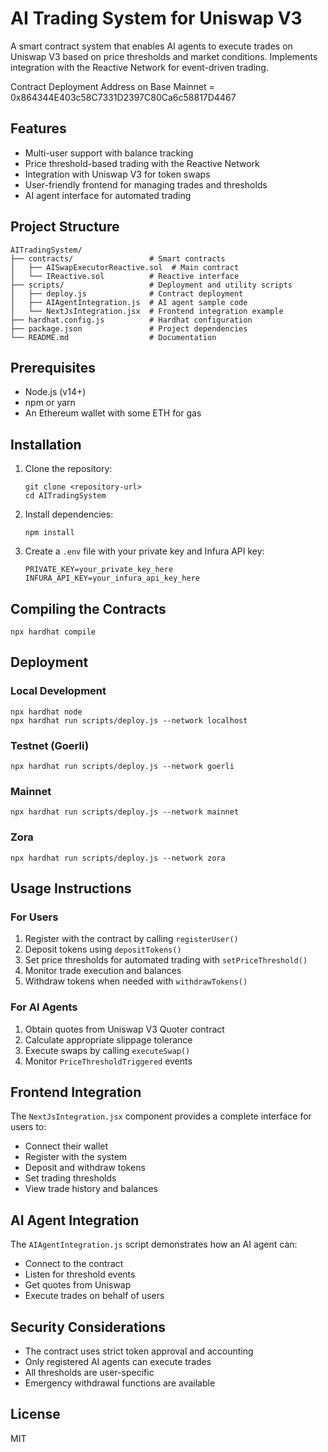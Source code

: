 # AI Trading System for Uniswap V3

A smart contract system that enables AI agents to execute trades on Uniswap V3 based on price thresholds and market conditions. Implements integration with the Reactive Network for event-driven trading.

Contract Deployment Address on Base Mainnet = 0x864344E403c58C7331D2397C80Ca6c58817D4467

## Features

- Multi-user support with balance tracking
- Price threshold-based trading with the Reactive Network
- Integration with Uniswap V3 for token swaps
- User-friendly frontend for managing trades and thresholds
- AI agent interface for automated trading

## Project Structure

```
AITradingSystem/
├── contracts/                 # Smart contracts
│   ├── AISwapExecutorReactive.sol  # Main contract
│   └── IReactive.sol          # Reactive interface
├── scripts/                   # Deployment and utility scripts
│   ├── deploy.js              # Contract deployment
│   ├── AIAgentIntegration.js  # AI agent sample code
│   └── NextJsIntegration.jsx  # Frontend integration example
├── hardhat.config.js          # Hardhat configuration
├── package.json               # Project dependencies
└── README.md                  # Documentation
```

## Prerequisites

- Node.js (v14+)
- npm or yarn
- An Ethereum wallet with some ETH for gas


## Installation

1. Clone the repository:
   ```
   git clone <repository-url>
   cd AITradingSystem
   ```

2. Install dependencies:
   ```
   npm install
   ```

3. Create a `.env` file with your private key and Infura API key:
   ```
   PRIVATE_KEY=your_private_key_here
   INFURA_API_KEY=your_infura_api_key_here
   ```

## Compiling the Contracts

```
npx hardhat compile
```

## Deployment

### Local Development
```
npx hardhat node
npx hardhat run scripts/deploy.js --network localhost
```

### Testnet (Goerli)
```
npx hardhat run scripts/deploy.js --network goerli
```

### Mainnet
```
npx hardhat run scripts/deploy.js --network mainnet
```

### Zora
```
npx hardhat run scripts/deploy.js --network zora
```

## Usage Instructions

### For Users

1. Register with the contract by calling `registerUser()`
2. Deposit tokens using `depositTokens()`
3. Set price thresholds for automated trading with `setPriceThreshold()`
4. Monitor trade execution and balances
5. Withdraw tokens when needed with `withdrawTokens()`

### For AI Agents

1. Obtain quotes from Uniswap V3 Quoter contract
2. Calculate appropriate slippage tolerance
3. Execute swaps by calling `executeSwap()`
4. Monitor `PriceThresholdTriggered` events

## Frontend Integration

The `NextJsIntegration.jsx` component provides a complete interface for users to:

- Connect their wallet
- Register with the system
- Deposit and withdraw tokens
- Set trading thresholds
- View trade history and balances

## AI Agent Integration

The `AIAgentIntegration.js` script demonstrates how an AI agent can:

- Connect to the contract
- Listen for threshold events
- Get quotes from Uniswap
- Execute trades on behalf of users

## Security Considerations

- The contract uses strict token approval and accounting
- Only registered AI agents can execute trades
- All thresholds are user-specific
- Emergency withdrawal functions are available

## License

MIT 
